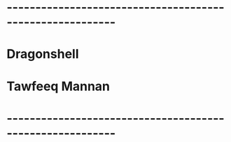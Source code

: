 # ---------------------------------------------------------
# Dragonshell
# Tawfeeq Mannan
# ---------------------------------------------------------
